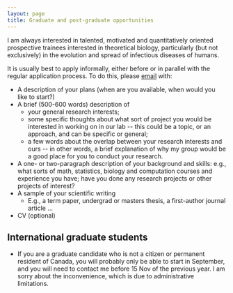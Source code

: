 ```yaml
---
layout: page
title: Graduate and post-graduate opportunities
---
```


I am always interested in talented, motivated and quantitatively oriented prospective trainees interested in theoretical biology, particularly (but not exclusively) in the evolution and spread of infectious diseases of humans.

It is usually best to apply informally, either before or in parallel with the regular application process. To do this, please [email](mailto:dushoff@mcmaster.ca) with:

* A description of your plans (when are you available, when would you like to start?)
* A brief (500-600 words) description of
	* your general research interests;
	* some specific thoughts about what sort of project you would be interested in working on in our lab -- this could be a topic, or an approach, and can be specific or general;
	* a few words about the overlap between your research interests and ours -- in other words, a brief explanation of why my group would be a good place for you to conduct your research.
* A one- or two-paragraph description of your background and skills: e.g., what sorts of math, statistics, biology and computation courses and experience you have; have you done any research projects or other projects of interest?  
* A sample of your scientific writing
	* E.g., a term paper, undergrad or masters thesis, a first-author journal article …
* CV (optional)

## International graduate students

* If you are a graduate candidate who is not a citizen or permanent resident of Canada, you will probably only be able to start in September, and you will need to contact me before 15 Nov of the previous year. I am sorry about the inconvenience, which is due to administrative limitations.
